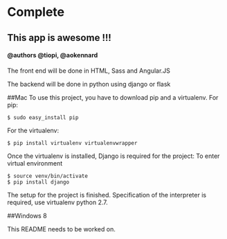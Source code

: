 # Complete
## This app is awesome !!!
#### @authors @tiopi, @aokennard
The front end will be done in HTML, Sass and Angular.JS

The backend will be done in python using django or flask


##Mac
To use this project, you have to download pip and a virtualenv.
For pip:
```
$ sudo easy_install pip
```
For the virtualenv:
```
$ pip install virtualenv virtualenvwrapper
```

Once the virtualenv is installed, Django is required for the project:
To enter virtual environment
```
$ source venv/bin/activate
$ pip install django
```

The setup for the project is finished. Specification of the interpreter is required, use virtualenv python 2.7.


##Windows 8



This README needs to be worked on.
